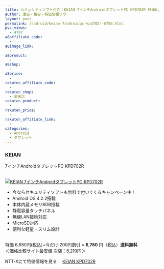 ```yaml
---
title: セキュリティソフト付き！KEIAN 7インチAndroidタブレットPC KPD702R 特価6,780円！送料無料！
author: 激安・格安・特価情報ツウ
layout: post
permalink: /android/keian-7androidpc-kpd702r-6780.html
pvc_views:
  - 4707
a8affiliate_code:
  - 
a8image_link:
  - 
a8product:
  - 
a8shop:
  - 
a8price:
  - 
rakuten_affiliate_code:
  - 
rakuten_shop:
  - 楽天店
rakuten_product:
  - 
rakuten_price:
  - 
rakuten_affiliate_link:
  - 
categories:
  - Android
  - タブレット
---
```

### KEIAN  
7インチAndroidタブレットPC KPD702R

<div class="img-bg2 img_L">
  <a href="http://px.a8.net/svt/ejp?a8mat=ZYP6S+8IMA3E+S1Q+BWGDT&#038;a8ejpredirect=http://nttxstore.jp/_II_KV14664068" target="_blank"><br /> <img border="0" alt="KEIAN 7インチAndroidタブレットPC KPD702R" src="http://i0.wp.com/image.nttxstore.jp/l2_images/K/KV/KV14664068.jpg?w=120" data-recalc-dims="1" /></a>
</div>

<!--more-->

  * 今ならセキュリティソフトも無料で付いてくるキャンペーン中！
  * Android OS 4.2.2搭載
  * 本体内蔵メモリ8GB搭載
  * 静電容量タッチパネル
  * 無線LAN接続対応
  * MicroSD対応
  * 便利な軽量・スリム設計

<br clear="all" />特価 6,980円(税込)+今だけ:200円割引 = <span class="tokka-price"><strong>6,780</strong></span> 円（税込）**送料無料**  
＜価格比較サイト最安値 次店：8,210円＞  
  
NTT-Xにて特価情報を見る： <span class="fs150p"><a href="http://px.a8.net/svt/ejp?a8mat=ZYP6S+8IMA3E+S1Q+BWGDT&#038;a8ejpredirect=http://nttxstore.jp/_II_KV14664068" target="_blank">KEIAN KPD702R</a></span>